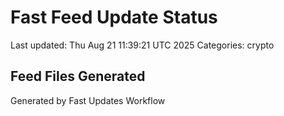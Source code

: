 # Fast Feed Update Status
Last updated: Thu Aug 21 11:39:21 UTC 2025
Categories: crypto

## Feed Files Generated

Generated by Fast Updates Workflow
